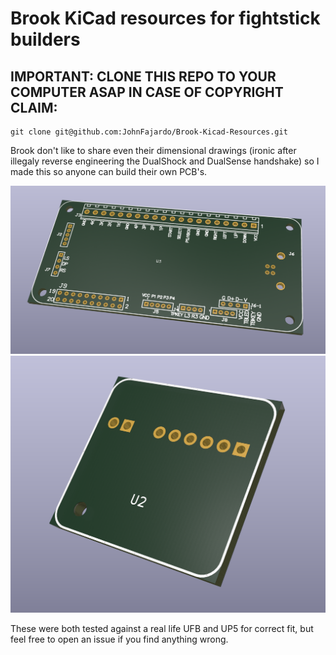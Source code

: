 # Brook KiCad resources for fightstick builders

## IMPORTANT: CLONE THIS REPO TO YOUR COMPUTER ASAP IN CASE OF COPYRIGHT CLAIM:

```
git clone git@github.com:JohnFajardo/Brook-Kicad-Resources.git
```

Brook don't like to share even their dimensional drawings (ironic after illegaly reverse engineering the DualShock and DualSense handshake) so I made this so anyone can build their own PCB's.

![](img/ufb-pcb-view.png)
![](img/ufb-up5-pcb-view.png)

These were both tested against a real life UFB and UP5 for correct fit, but feel free to open an issue if you find anything wrong.